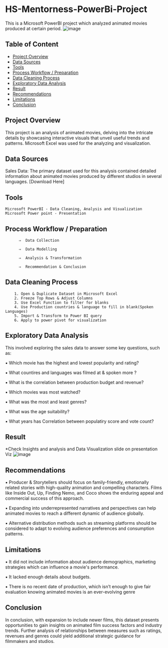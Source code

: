 # HS-Mentorness-PowerBi-Project
This is a Microsoft PowerBI project which analyzed animated movies produced at certain period.
![image](https://github.com/hanifasalihu/HS-Mentorness-PowerBi-Project/assets/157046638/9a65d3d2-6374-4e3c-b5c0-0d56022c5be5)



## Table of Content

- [ Project Overview](#project-overview)
- [ Data Sources](#data-sources)
- [Tools](#tools)
- [Process Workflow / Preparation](Process-Workflow/-Preparation)
- [Data Cleaning Process](#data-cleaning-process)
- [Exploratory Data Analysis](#exploratory-data-analysis)
- [Result](#result)
- [Recommendations](#recommendations)
- [Limitations](#limitations)
- [Conclusion](#conclusion)


## Project Overview

This project is an analysis of animated movies, delving into the intricate details by showcasing interactive visuals that unveil useful trends and patterns.  Microsoft Excel was used for the analyzing and visualization.

## Data Sources

Sales Data: The primary dataset used for this analysis contained detailed information about animated movies produced by different studios in several languages.
[Download Here]

## Tools

    Microsoft PowerBI - Data Cleaning, Analysis and Visualization
    Microsoft Power point - Presentation

## Process Workflow / Preparation

          ⇒  Data Collection
         
          ⇒  Data Modelling
         
          ⇒  Analysis & Transformation
         
          ⇒  Recommendation & Conclusion




## Data Cleaning Process

        1. Open & Duplicate Dataset in Microsoft Excel
        2. Freeze Top Rows & Adjust Columns
        3. Use Excel Function to filter for blanks
        4. Use Production countries & language to fill in blank(Spoken Languages)
        5. Import & Transform to Power BI query
        6. Apply to power pivot for visualization





## Exploratory Data Analysis

This involved exploring the sales data to answer some key questions, such as:

   ▪ Which movie has the highest and lowest popularity and rating?
   
   ▪ What countires and languages was filmed at & spoken more ?
   
   ▪ What is the correlation between production budget and revenue?
   
   ▪ Which movies was most watched?
   
   ▪ What was the most and least genres?
   
   ▪ What was the age suitability?
   
   ▪ What years has Correlation between populatiry score and vote count?
   



## Result

*Check Insights and analysis and Data Visualization slide on presentation Viz
![image](https://github.com/hanifasalihu/HS-Mentorness-PowerBi-Project/assets/157046638/7f36153c-aed5-4d8f-aa4d-fbec58bdb736)



## Recommendations

▪ Producer & Storytellers should focus on family-friendly, emotionally related stories with high-quality animation and compelling characters. Films like Inside Out,
  Up, Finding Nemo, and Coco shows the enduring appeal and commercial success of this approach.
  
▪ Expanding into underrepresented narratives and perspectives can help animated movies to reach a different dynamic of audience globally.

▪ Alternative distribution methods such as streaming platforms should be considered to adapt to evolving audience preferences and consumption patterns.




## Limitations

▪ It did not include information about audience demographics, marketing strategies which can influence a movie's performance.

▪ It lacked enough details about budgets.

▪ There is no recent date of production, which isn’t enough to give fair evaluation knowing animated movies is an ever-evolving genre




## Conclusion

In conclusion, with expansion to include newer films, this dataset presents opportunities to gain insights on animated film success factors and industry trends.
Further analysis of relationships between measures such as ratings, revenues and genres could yield additional strategic guidance for filmmakers and studios.
